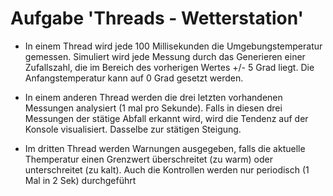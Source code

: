 # Aufgabe 'Threads - Wetterstation'

- In einem Thread wird jede 100 Millisekunden die Umgebungstemperatur gemessen. Simuliert wird jede Messung durch das Generieren einer Zufallszahl, die im Bereich des vorherigen Wertes +/- 5 Grad liegt. Die Anfangstemperatur kann auf 0 Grad gesetzt werden.


- In einem anderen Thread werden die drei letzten vorhandenen Messungen analysiert (1 mal pro Sekunde). Falls in diesen drei Messungen der stätige Abfall erkannt wird, wird die Tendenz auf der Konsole visualisiert. Dasselbe zur stätigen Steigung.


- Im dritten Thread werden Warnungen ausgegeben, falls die aktuelle Themperatur einen Grenzwert überschreitet (zu warm) oder unterschreitet (zu kalt). Auch die Kontrollen werden nur periodisch (1 Mal in 2 Sek) durchgeführt
